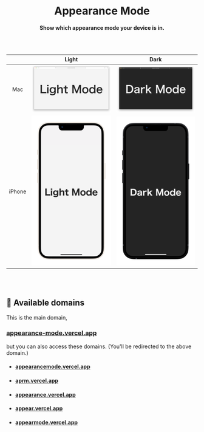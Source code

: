 <br />

<div align="center">

# Appearance Mode

**Show which appearance mode your device is in.**

</div>

<br /><br />

|        |                      Light                      |                     Dark                      |
| :----: | :---------------------------------------------: | :-------------------------------------------: |
|  Mac   |     ![mac-light](images/mac/mac-light.png)      |     ![mac-dark](images/mac/mac-dark.png)      |
| iPhone | ![iphone-light](images/iphone/iphone-light.png) | ![iphone-dark](images/iphone/iphone-dark.png) |

<br /><br />

## 📮 Available domains

This is the main domain,

### [appearance-mode.vercel.app](https://appearance-mode.vercel.app)<br />

but you can also access these domains. (You'll be redirected to the above domain.)

- #### [appearancemode.vercel.app](https://appearancemode.vercel.app)
- #### [aprm.vercel.app](https://aprm.vercel.app)
- #### [appearance.vercel.app](https://appearance.vercel.app)
- #### [appear.vercel.app](https://appear.vercel.app)
- #### [appearmode.vercel.app](https://appearmode.vercel.app)
